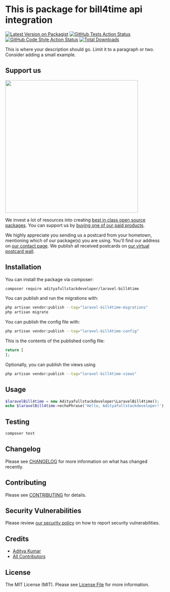 # This is package for bill4time api integration

[![Latest Version on Packagist](https://img.shields.io/packagist/v/adityafullstackdeveloper/laravel-bill4time.svg?style=flat-square)](https://packagist.org/packages/adityafullstackdeveloper/laravel-bill4time)
[![GitHub Tests Action Status](https://img.shields.io/github/actions/workflow/status/adityafullstackdeveloper/laravel-bill4time/run-tests.yml?branch=main&label=tests&style=flat-square)](https://github.com/adityafullstackdeveloper/laravel-bill4time/actions?query=workflow%3Arun-tests+branch%3Amain)
[![GitHub Code Style Action Status](https://img.shields.io/github/actions/workflow/status/adityafullstackdeveloper/laravel-bill4time/fix-php-code-style-issues.yml?branch=main&label=code%20style&style=flat-square)](https://github.com/adityafullstackdeveloper/laravel-bill4time/actions?query=workflow%3A"Fix+PHP+code+style+issues"+branch%3Amain)
[![Total Downloads](https://img.shields.io/packagist/dt/adityafullstackdeveloper/laravel-bill4time.svg?style=flat-square)](https://packagist.org/packages/adityafullstackdeveloper/laravel-bill4time)

This is where your description should go. Limit it to a paragraph or two. Consider adding a small example.

## Support us

[<img src="https://github-ads.s3.eu-central-1.amazonaws.com/laravel-bill4time.jpg?t=1" width="419px" />](https://spatie.be/github-ad-click/laravel-bill4time)

We invest a lot of resources into creating [best in class open source packages](https://spatie.be/open-source). You can support us by [buying one of our paid products](https://spatie.be/open-source/support-us).

We highly appreciate you sending us a postcard from your hometown, mentioning which of our package(s) you are using. You'll find our address on [our contact page](https://spatie.be/about-us). We publish all received postcards on [our virtual postcard wall](https://spatie.be/open-source/postcards).

## Installation

You can install the package via composer:

```bash
composer require adityafullstackdeveloper/laravel-bill4time
```

You can publish and run the migrations with:

```bash
php artisan vendor:publish --tag="laravel-bill4time-migrations"
php artisan migrate
```

You can publish the config file with:

```bash
php artisan vendor:publish --tag="laravel-bill4time-config"
```

This is the contents of the published config file:

```php
return [
];
```

Optionally, you can publish the views using

```bash
php artisan vendor:publish --tag="laravel-bill4time-views"
```

## Usage

```php
$laravelBill4time = new Adityafullstackdeveloper\LaravelBill4time();
echo $laravelBill4time->echoPhrase('Hello, Adityafullstackdeveloper!');
```

## Testing

```bash
composer test
```

## Changelog

Please see [CHANGELOG](CHANGELOG.md) for more information on what has changed recently.

## Contributing

Please see [CONTRIBUTING](CONTRIBUTING.md) for details.

## Security Vulnerabilities

Please review [our security policy](../../security/policy) on how to report security vulnerabilities.

## Credits

- [Aditya Kumar](https://github.com/adityafullstackdeveloper)
- [All Contributors](../../contributors)

## License

The MIT License (MIT). Please see [License File](LICENSE.md) for more information.
